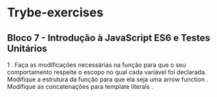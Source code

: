 # Trybe-exercises

## Bloco 7 - Introdução à JavaScript ES6 e Testes Unitários

1 .
Faça as modificações necessárias na função para que o seu comportamento respeite o escopo no qual cada variável foi declarada.
Modifique a estrutura da função para que ela seja uma arrow function .
Modifique as concatenações para template literals .
